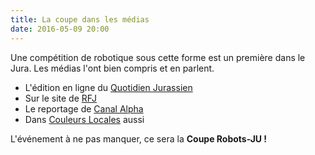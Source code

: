 ```yaml
---
title: La coupe dans les médias
date: 2016-05-09 20:00
---
```


Une compétition de robotique sous cette forme est un première dans le Jura.
Les médias l'ont bien compris et en parlent.

- L'édition en ligne du [Quotidien Jurassien](http://lqj.ch/region/de-jeunes-roboticiens-prets-a-hisser-haut-les-couleurs-jurassiennes)
- Sur le site de [RFJ](http://www.rfj.ch/rfj/Actualite/Region/20160505-Des-enfants-et-des-robots.html)
- Le reportage de [Canal Alpha](http://www.canalalpha.ch/actu/nouveau-une-coupe-robots/)
- Dans [Couleurs Locales](http://www.rts.ch/play/tv/couleurs-locales/video/ju-des-jeunes-se-retrouvent-pour-construire-et-programmer-des-robots?id=7658019) aussi

L'événement à ne pas manquer, ce sera la **Coupe Robots-JU !**
